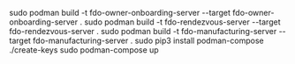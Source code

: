 sudo podman build -t fdo-owner-onboarding-server --target fdo-owner-onboarding-server .
sudo podman build -t fdo-rendezvous-server --target fdo-rendezvous-server .
sudo podman build -t fdo-manufacturing-server --target fdo-manufacturing-server .
sudo pip3 install podman-compose
./create-keys
sudo podman-compose up
